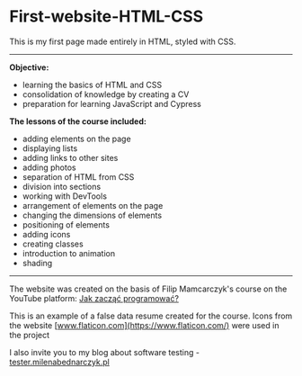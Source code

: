# First-website-HTML-CSS
This is my first page made entirely in HTML, styled with CSS.

---

**Objective:**
* learning the basics of HTML and CSS
* consolidation of knowledge by creating a CV
* preparation for learning JavaScript and Cypress

**The lessons of the course included:**
* adding elements on the page
* displaying lists
* adding links to other sites
* adding photos
* separation of HTML from CSS
* division into sections
* working with DevTools
* arrangement of elements on the page
* changing the dimensions of elements
* positioning of elements
* adding icons
* creating classes
* introduction to animation
* shading

---

The website was created on the basis of Filip Mamcarczyk's course on the YouTube platform: [Jak zacząć programować?](https://www.youtube.com/watch?v=opNgrPv3Qw8)

This is an example of a false data resume created for the course. Icons from the website [www.flaticon.com](https://www.flaticon.com/) were used in the project

I also invite you to my blog about software testing - [tester.milenabednarczyk.pl](http://tester.milenabednarczyk.pl/)
